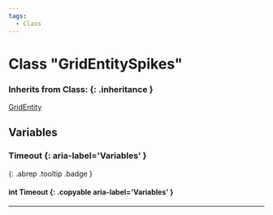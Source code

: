 ```yaml
---
tags:
  - Class
---
```

# Class "GridEntitySpikes"
### Inherits from Class: {: .inheritance }
[GridEntity](GridEntity.md)
## Variables
### Timeout {: aria-label='Variables' }
[ ](#){: .abrep .tooltip .badge }
#### int Timeout  {: .copyable aria-label='Variables' }

___
